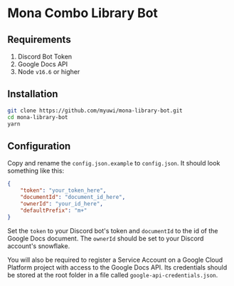 # Mona Combo Library Bot

## Requirements

1. Discord Bot Token
2. Google Docs API
3. Node `v16.6` or higher

## Installation

```sh
git clone https://github.com/myuwi/mona-library-bot.git
cd mona-library-bot
yarn
```

## Configuration

Copy and rename the `config.json.example` to `config.json`. It should look something like this:

```json
{
    "token": "your_token_here",
    "documentId": "document_id_here",
    "ownerId": "your_id_here",
    "defaultPrefix": "m+"
}
```

Set the `token` to your Discord bot's token and `documentId` to the id of the Google Docs document. The `ownerId` should be set to your Discord account's snowflake.

You will also be required to register a Service Account on a Google Cloud Platform project with access to the Google Docs API. Its credentials should be stored at the root folder in a file called `google-api-credentials.json`.
